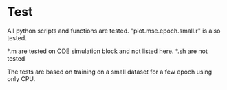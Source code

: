 # Test

All python scripts and functions are tested. "plot.mse.epoch.small.r" is also tested.

*.m are tested on ODE simulation block and not listed here.
*.sh are not tested

The tests are based on training on a small dataset for a few epoch using only CPU.
